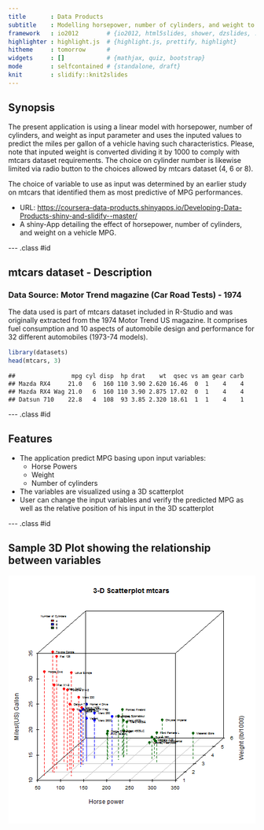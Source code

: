 ```yaml
---
title       : Data Products
subtitle    : Modelling horsepower, number of cylinders, and weight to predict mpg
framework   : io2012        # {io2012, html5slides, shower, dzslides, ...}
highlighter : highlight.js  # {highlight.js, prettify, highlight}
hitheme     : tomorrow      # 
widgets     : []            # {mathjax, quiz, bootstrap}
mode        : selfcontained # {standalone, draft}
knit        : slidify::knit2slides
---
```


## Synopsis

The present application is using a linear model with horsepower, number of cylinders, and weight as input parameter
and uses the inputed values to predict the miles per gallon of a vehicle having such characteristics. Please, note that 
inputed weight is converted dividing it by 1000 to comply with mtcars dataset requirements. The choice on cylinder number is likewise limited via radio button to the choices allowed by mtcars dataset (4, 6 or 8).

The choice of variable to use as input was determined by an earlier study on mtcars that identified them as most predictive 
of MPG performances.

* URL: https://coursera-data-products.shinyapps.io/Developing-Data-Products-shiny-and-slidify--master/ 
* A shiny-App detailing the effect of horsepower, number of cylinders, and weight on a vehicle MPG. 

--- .class #id 

## mtcars dataset - Description

### Data Source: Motor Trend magazine (Car Road Tests) - 1974

The data used is part of mtcars dataset included in R-Studio and was originally extracted from the 1974 Motor Trend US magazine. It comprises fuel consumption and 10 aspects of automobile design and performance for 32 different automobiles (1973-74 models).



```r
library(datasets)
head(mtcars, 3)
```

```
##                mpg cyl disp  hp drat    wt  qsec vs am gear carb
## Mazda RX4     21.0   6  160 110 3.90 2.620 16.46  0  1    4    4
## Mazda RX4 Wag 21.0   6  160 110 3.90 2.875 17.02  0  1    4    4
## Datsun 710    22.8   4  108  93 3.85 2.320 18.61  1  1    4    1
```

--- .class #id

## Features

* The application predict MPG basing upon input variables:
  * Horse Powers
  * Weight
  * Number of cylinders
* The variables are visualized using a 3D scatterplot
* User can change the input variables and verify the predicted MPG as well as the relative position of his input in the 3D scatterplot

--- .class #id

## Sample 3D Plot showing the relationship between variables 

![plot of chunk sample_plot](assets/fig/sample_plot-1.png)



